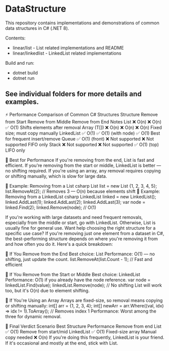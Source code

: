 ﻿# DataStructure

This repository contains implementations and demonstrations of common data structures in C# (.NET 8).

Contents:
- linear/list - List related implementations and README
- linear/linkedlist - LinkedList related implementations

Build and run:
- dotnet build
- dotnet run

See individual folders for more details and examples.
-------------------------------------------------------------------------------------------------------------
⚡ Performance Comparison of Common C# Structures
Structure	    Remove from Start	    Remove from Middle	    Remove from End	          Notes
List<T>	      ❌ O(n)	                  ❌ O(n)	                ✅ O(1)	            Shifts elements after removal
Array (T[])	  ❌ O(n)	                  ❌ O(n)	                ❌ O(n)	            Fixed size; must copy manually
LinkedList<T>	✅ O(1)	                  ✅ O(1) (with node)	    ✅ O(1)	            Best for frequent insert/remove
Queue<T>	    ✅ O(1) (front)	          ❌ Not supported	        ❌ Not supported	  FIFO only
Stack<T>	    ❌ Not supported	        ❌ Not supported	        ✅ O(1) (top)	    LIFO only

🧠 Best for Performance
If you're removing from the end, List<T> is fast and efficient.
If you're removing from the start or middle, LinkedList<T> is better — no shifting required.
If you're using an array, any removal requires copying or shifting manually, which is slow for large data.

🔧 Example: Removing from a List
csharp
List<int> list = new List<int> {1, 2, 3, 4, 5};
list.RemoveAt(2); // Removes 3 — O(n) because elements shift
🔧 Example: Removing from a LinkedList
csharp
LinkedList<int> linked = new LinkedList<int>();
linked.AddLast(1);
linked.AddLast(2);
linked.AddLast(3);
var node = linked.Find(2);
linked.Remove(node); // O(1)

If you're working with large datasets and need frequent removals, especially from the middle or start, go with LinkedList<T>. Otherwise, List<T> is usually fine for general use.
Want help choosing the right structure for a specific use case?
If you're removing just one element from a dataset in C#, the best-performing structure depends on where you're removing it from and how often you do it. Here's a quick breakdown:

🧠 If You Remove from the End
Best choice: List<T>
Performance: O(1) — no shifting, just update the count.
list.RemoveAt(list.Count - 1); // Fast and efficient

🧠 If You Remove from the Start or Middle
Best choice: LinkedList<T>
Performance: O(1) if you already have the node reference.
var node = linkedList.Find(value);
linkedList.Remove(node); // No shifting
List<T> will work too, but it's O(n) due to element shifting.

🧠 If You're Using an Array
Arrays are fixed-size, so removal means copying or shifting manually:
int[] arr = {1, 2, 3, 4};
int[] newArr = arr.Where((val, idx) => idx != 1).ToArray(); // Removes index 1
Performance: Worst among the three for dynamic removal.

🏁 Final Verdict
Scenario	Best Structure	Performance
Remove from end	List<T>	✅ O(1)
Remove from start/mid	LinkedList<T>	✅ O(1)
Fixed-size array	Manual copy needed	❌ O(n)
If you're doing this frequently, LinkedList<T> is your friend. If it's occasional and mostly at the end, stick with List<T>.
